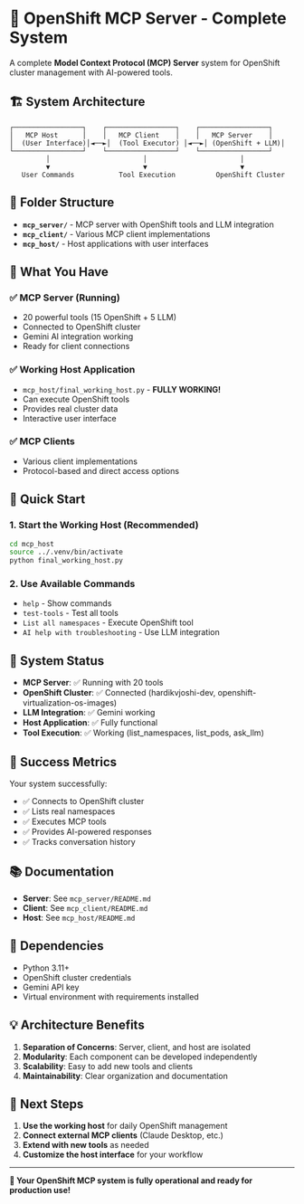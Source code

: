 # 🚀 OpenShift MCP Server - Complete System

A complete **Model Context Protocol (MCP) Server** system for OpenShift cluster management with AI-powered tools.

## 🏗️ System Architecture

```
┌─────────────────┐    ┌─────────────────┐    ┌─────────────────┐
│   MCP Host      │    │   MCP Client    │    │   MCP Server    │
│  (User Interface)│◄──►│  (Tool Executor) │◄──►│ (OpenShift + LLM)│
└─────────────────┘    └─────────────────┘    └─────────────────┘
         │                       │                       │
         ▼                       ▼                       ▼
   User Commands           Tool Execution          OpenShift Cluster
```

## 📁 Folder Structure

- **`mcp_server/`** - MCP server with OpenShift tools and LLM integration
- **`mcp_client/`** - Various MCP client implementations
- **`mcp_host/`** - Host applications with user interfaces

## 🎯 What You Have

### ✅ **MCP Server** (Running)
- 20 powerful tools (15 OpenShift + 5 LLM)
- Connected to OpenShift cluster
- Gemini AI integration working
- Ready for client connections

### ✅ **Working Host Application**
- `mcp_host/final_working_host.py` - **FULLY WORKING!**
- Can execute OpenShift tools
- Provides real cluster data
- Interactive user interface

### ✅ **MCP Clients**
- Various client implementations
- Protocol-based and direct access options

## 🚀 Quick Start

### 1. Start the Working Host (Recommended)
```bash
cd mcp_host
source ../.venv/bin/activate
python final_working_host.py
```

### 2. Use Available Commands
- `help` - Show commands
- `test-tools` - Test all tools
- `List all namespaces` - Execute OpenShift tool
- `AI help with troubleshooting` - Use LLM integration

## 🔧 System Status

- **MCP Server**: ✅ Running with 20 tools
- **OpenShift Cluster**: ✅ Connected (hardikvjoshi-dev, openshift-virtualization-os-images)
- **LLM Integration**: ✅ Gemini working
- **Host Application**: ✅ Fully functional
- **Tool Execution**: ✅ Working (list_namespaces, list_pods, ask_llm)

## 🎉 Success Metrics

Your system successfully:
- ✅ Connects to OpenShift cluster
- ✅ Lists real namespaces
- ✅ Executes MCP tools
- ✅ Provides AI-powered responses
- ✅ Tracks conversation history

## 📚 Documentation

- **Server**: See `mcp_server/README.md`
- **Client**: See `mcp_client/README.md`  
- **Host**: See `mcp_host/README.md`

## 🔗 Dependencies

- Python 3.11+
- OpenShift cluster credentials
- Gemini API key
- Virtual environment with requirements installed

## 💡 Architecture Benefits

1. **Separation of Concerns**: Server, client, and host are isolated
2. **Modularity**: Each component can be developed independently
3. **Scalability**: Easy to add new tools and clients
4. **Maintainability**: Clear organization and documentation

## 🎯 Next Steps

1. **Use the working host** for daily OpenShift management
2. **Connect external MCP clients** (Claude Desktop, etc.)
3. **Extend with new tools** as needed
4. **Customize the host interface** for your workflow

---

**🎉 Your OpenShift MCP system is fully operational and ready for production use!** 